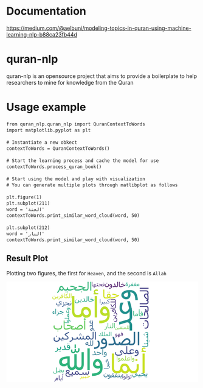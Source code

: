 # Documentation

https://medium.com/@aelbuni/modeling-topics-in-quran-using-machine-learning-nlp-b88ca23fb44d

# quran-nlp
quran-nlp is an opensource project that aims to provide a boilerplate to help researchers to mine for knowledge from the Quran

# Usage example

```
from quran_nlp.quran_nlp import QuranContextToWords
import matplotlib.pyplot as plt 

# Instantiate a new obkect
contextToWords = QuranContextToWords()

# Start the learning process and cache the model for use
contextToWords.process_quran_book()

# Start using the model and play with visualization
# You can generate multiple plots through matlibplot as follows

plt.figure(1)
plt.subplot(211)
word = 'الجنة'
contextToWords.print_similar_word_cloud(word, 50)

plt.subplot(212)
word = 'النار'
contextToWords.print_similar_word_cloud(word, 50)
```
## Result Plot
Plotting two figures, the first for `Heaven`, and the second is `Allah`

![Quran NLP](sample.png "Quran ")
